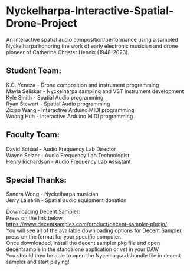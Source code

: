 # Nyckelharpa-Interactive-Spatial-Drone-Project
 An interactive spatial audio composition/performance using a sampled Nyckelharpa honoring the work of early electronic musician and drone pioneer of Catherine Christer Hennix (1948-2023).  

## Student Team:
K.C. Yeneza - Drone composition and instrument programming  
Mayla Seliskar - Nyckelharpa sampling and VST instrument development  
Kyle Smith - Spatial Audio programming  
Ryan Stewart - Spatial Audio programming  
Zixiao Wang - Interactive Arduino MIDI programming  
Woong Huh - Interactive Arduino MIDI programming  

## Faculty Team:
David Schaal - Audio Frequency Lab Director  
Wayne Selzer - Audio Frequency Lab Technologist  
Henry Richardson - Audio Frequency Lab Assistant    

## Special Thanks: 
Sandra Wong - Nyckelharpa musician  
Jerry Laiserin - Spatial audio equipment donation   

Downloading Decent Sampler:  
Press on the link below.  
https://www.decentsamples.com/product/decent-sampler-plugin/  
You will see all of the available downloading options for Decent Sampler, press on the format for your specific computer.  
Once downloaded, install the decent sampler pkg file and open decentsample in the standalone application or vst in your DAW.  
You should then be able to open the Nycelharpa.dsbundle file in decent sampler and start playing!  
